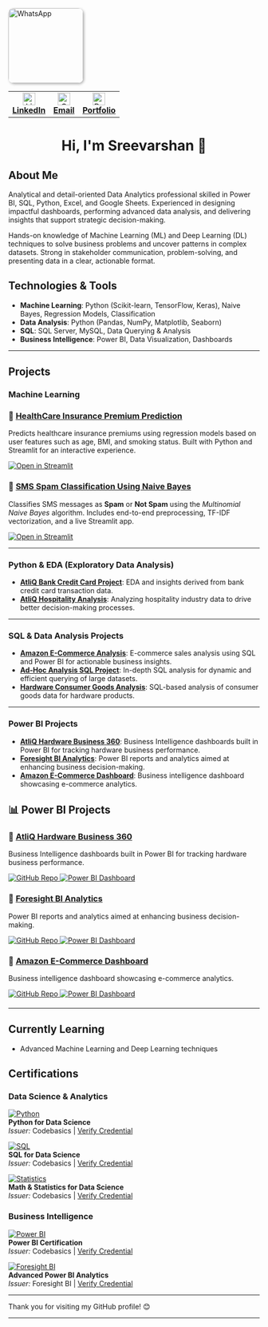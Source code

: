 <a href="https://wa.me/your-whatsapp-number">
  <img src="https://github.com/user-attachments/assets/198cb09b-595b-4e9c-98c5-e6265434c392" 
       alt="WhatsApp" 
       title="Click to chat on WhatsApp" 
       width="150" 
       style="border-radius: 10px; box-shadow: 2px 2px 5px rgba(0,0,0,0.3);" />
</a>

<table>
  <tr>
    <td align="center">
      <a href="https://www.linkedin.com/in/sreevarshan/" target="_blank">
        <img src="https://github.com/user-attachments/assets/39275837-813c-449f-8e57-b07d4d960102" alt="LinkedIn" width="25" /><br/>
        <strong>LinkedIn</strong>
      </a>
    </td>
    <td align="center">
      <a href="https://mail.google.com/mail/?view=cm&fs=1&to=itssreevarshan@gmail.com" target="_blank">
        <img src="https://github.com/user-attachments/assets/4dbcff72-493f-4f53-8455-bb5f92aedbbb" alt="Gmail" width="25" /><br/>
        <strong>Email</strong>
      </a>
    </td>
    <td align="center">
      <a href="https://codebasics.io/portfolio/Sreevarshan-Sivaganam" target="_blank">
        <img src="https://github.com/user-attachments/assets/fbcd53d6-bec9-491d-821b-c70008275dcf" alt="Portfolio" width="25" /><br/>
        <strong>Portfolio</strong>
      </a>
    </td>
  </tr>
</table>

<h1 align="center">Hi, I'm Sreevarshan 👋</h1>

## About Me

Analytical and detail-oriented Data Analytics professional skilled in Power BI, SQL, Python, Excel, and Google Sheets. Experienced in designing impactful dashboards, performing advanced data analysis, and delivering insights that support strategic decision-making.

Hands-on knowledge of Machine Learning (ML) and Deep Learning (DL) techniques to solve business problems and uncover patterns in complex datasets. Strong in stakeholder communication, problem-solving, and presenting data in a clear, actionable format.

## Technologies & Tools

- **Machine Learning**: Python (Scikit-learn, TensorFlow, Keras), Naive Bayes, Regression Models, Classification
- **Data Analysis**: Python (Pandas, NumPy, Matplotlib, Seaborn)
- **SQL**: SQL Server, MySQL, Data Querying & Analysis
- **Business Intelligence**: Power BI, Data Visualization, Dashboards

----

## Projects

### Machine Learning 

<h3>🔹 <a href="https://github.com/Sreevarshan-fin/HealthCare-Insurance-Premium-Prediction">HealthCare Insurance Premium Prediction</a></h3>
<p>Predicts healthcare insurance premiums using regression models based on user features such as age, BMI, and smoking status. Built with Python and Streamlit for an interactive experience.</p>
<p>
  <a href="https://ml-healthcare-premium-prediction-7qrpw78zqct4zhdm7u8v2d.streamlit.app/">
    <img src="https://img.shields.io/badge/Launch%20App-Streamlit-%23FF4B4B?logo=streamlit&logoColor=white&style=for-the-badge&labelColor=FF4B4B" alt="Open in Streamlit">
  </a>
</p>

<h3>🔹 <a href="https://github.com/Sreevarshan-fin/SMS-Spam-Classification-Using-Naive-Bayes">SMS Spam Classification Using Naive Bayes</a></h3>
<p>Classifies SMS messages as <strong>Spam</strong> or <strong>Not Spam</strong> using the <em>Multinomial Naive Bayes</em> algorithm. Includes end-to-end preprocessing, TF-IDF vectorization, and a live Streamlit app.</p>
<p>
  <a href="https://sms-spam-classification-using-naive-bayes-sjwvf85xws5rdvz86bz3.streamlit.app/">
    <img src="https://img.shields.io/badge/Launch%20App-Streamlit-%23FF4B4B?logo=streamlit&logoColor=white&style=for-the-badge&labelColor=FF4B4B" alt="Open in Streamlit">
  </a>
</p>


---


### Python & EDA (Exploratory Data Analysis)

- **[AtliQ Bank Credit Card Project](https://github.com/Sreevarshan-fin/AtliQ-Bank--Credit-Card-Project)**:
  EDA and insights derived from bank credit card transaction data.
- **[AtliQ Hospitality Analysis](https://github.com/Sreevarshan-fin/AtliQ-Hospitality-Analysis)**:
  Analyzing hospitality industry data to drive better decision-making processes.
  
---

### SQL & Data Analysis Projects

- **[Amazon E-Commerce Analysis](https://github.com/Sreevarshan-fin/SQL-Project---Amazon-E-Commerce)**: E-commerce sales analysis using SQL and Power BI for actionable business insights.
- **[Ad-Hoc Analysis SQL Project](https://github.com/Sreevarshan-fin/SQL-Project-Ad-Hoc-Analysis)**: In-depth SQL analysis for dynamic and efficient querying of large datasets.
- **[Hardware Consumer Goods Analysis](https://github.com/Sreevarshan-fin/AtliQ-Hardware-Consumer-Goods-Analysis-FY2020-2021-)**: SQL-based analysis of consumer goods data for hardware products.

---

### Power BI Projects

- **[AtliQ Hardware Business 360](https://github.com/Sreevarshan-fin/AtliQ-Hardware-Business-360)**: Business Intelligence dashboards built in Power BI for tracking hardware business performance.
- **[Foresight BI Analytics](https://github.com/Sreevarshan-fin/Foresight-BI-Analytics)**: Power BI reports and analytics aimed at enhancing business decision-making.
- **[Amazon E-Commerce Dashboard](https://app.powerbi.com/view?r=eyJrIjoiODNjNjllNmUtOTg3My00NDU4LWFjOGMtNjQ1NmVjZGI3MWNmIiwidCI6ImM2ZTU0OWIzLTVmNDUtNDAzMi1hYWU5LWQ0MjQ0ZGM1YjJjNCJ9)**: Business intelligence dashboard showcasing e-commerce analytics.

<h2>📊 Power BI Projects</h2>

<!-- AtliQ Hardware Business 360 -->
<div style="margin-bottom: 20px;">
  <h3>
    🔹 <a href="https://app.powerbi.com/view?r=eyJrIjoiZmI3MDQwMjktZTA3Zi00ZmM3LWIyNzQtZmEzZmNhMjBiM2U1IiwidCI6ImM2ZTU0OWIzLTVmNDUtNDAzMi1hYWU5LWQ0MjQ0ZGM1YjJjNCJ9" target="_blank">
      AtliQ Hardware Business 360
    </a>
  </h3>
  <p>Business Intelligence dashboards built in Power BI for tracking hardware business performance.</p>
  <a href="https://github.com/Sreevarshan-fin/AtliQ-Hardware-Business-360" target="_blank">
    <img src="https://img.shields.io/badge/GitHub-Repo-black?logo=github" alt="GitHub Repo">
  </a>
  <a href="https://app.powerbi.com/view?r=eyJrIjoiZmI3MDQwMjktZTA3Zi00ZmM3LWIyNzQtZmEzZmNhMjBiM2U1IiwidCI6ImM2ZTU0OWIzLTVmNDUtNDAzMi1hYWU5LWQ0MjQ0ZGM1YjJjNCJ9" target="_blank">
    <img src="https://img.shields.io/badge/PowerBI-Dashboard-F2C811?logo=power-bi" alt="Power BI Dashboard">
  </a>
</div>

<!-- Foresight BI Analytics -->
<div style="margin-bottom: 20px;">
  <h3>
    🔹 <a href="https://app.powerbi.com/view?r=eyJrIjoiYmYwZmY2MDctYzkwZi00ZWZmLWJiZjItNDA0NzY0YjdhNWY4IiwidCI6ImM2ZTU0OWIzLTVmNDUtNDAzMi1hYWU5LWQ0MjQ0ZGM1YjJjNCJ9" target="_blank">
      Foresight BI Analytics
    </a>
  </h3>
  <p>Power BI reports and analytics aimed at enhancing business decision-making.</p>
  <a href="https://github.com/Sreevarshan-fin/Foresight-BI-Analytics" target="_blank">
    <img src="https://img.shields.io/badge/GitHub-Repo-black?logo=github" alt="GitHub Repo">
  </a>
  <a href="https://app.powerbi.com/view?r=eyJrIjoiYmYwZmY2MDctYzkwZi00ZWZmLWJiZjItNDA0NzY0YjdhNWY4IiwidCI6ImM2ZTU0OWIzLTVmNDUtNDAzMi1hYWU5LWQ0MjQ0ZGM1YjJjNCJ9" target="_blank">
    <img src="https://img.shields.io/badge/PowerBI-Dashboard-F2C811?logo=power-bi" alt="Power BI Dashboard">
  </a>
</div>

<!-- Amazon E-Commerce Dashboard -->
<div style="margin-bottom: 20px;">
  <h3>
    🔹 <a href="https://app.powerbi.com/view?r=eyJrIjoiODNjNjllNmUtOTg3My00NDU4LWFjOGMtNjQ1NmVjZGI3MWNmIiwidCI6ImM2ZTU0OWIzLTVmNDUtNDAzMi1hYWU5LWQ0MjQ0ZGM1YjJjNCJ9" target="_blank">
      Amazon E-Commerce Dashboard
    </a>
  </h3>
  <p>Business intelligence dashboard showcasing e-commerce analytics.</p>
  <a href="https://github.com/Sreevarshan-fin/SQL-Project---Amazon-E-Commerce" target="_blank">
    <img src="https://img.shields.io/badge/GitHub-Repo-black?logo=github" alt="GitHub Repo">
  </a>
  <a href="https://app.powerbi.com/view?r=eyJrIjoiODNjNjllNmUtOTg3My00NDU4LWFjOGMtNjQ1NmVjZGI3MWNmIiwidCI6ImM2ZTU0OWIzLTVmNDUtNDAzMi1hYWU5LWQ0MjQ0ZGM1YjJjNCJ9" target="_blank">
    <img src="https://img.shields.io/badge/PowerBI-Dashboard-F2C811?logo=power-bi" alt="Power BI Dashboard">
  </a>
</div>


---

## Currently Learning

- Advanced Machine Learning and Deep Learning techniques

## Certifications

### **Data Science & Analytics**

[![Python](https://img.icons8.com/color/40/python.png)](https://codebasics.io/certificate/CB-48-495191)  
**Python for Data Science**  
*Issuer:* Codebasics | [Verify Credential](https://codebasics.io/certificate/CB-48-495191)

[![SQL](https://img.icons8.com/ios-filled/40/sql.png)](https://codebasics.io/certificate/CB-50-495191)  
**SQL for Data Science**  
*Issuer:* Codebasics | [Verify Credential](https://codebasics.io/certificate/CB-50-495191)

[![Statistics](https://img.icons8.com/ios/40/math.png)](https://codebasics.io/certificate/CB-63-495191)  
**Math & Statistics for Data Science**  
*Issuer:* Codebasics | [Verify Credential](https://codebasics.io/certificate/CB-63-495191)

### **Business Intelligence**

[![Power BI](https://img.icons8.com/color/40/power-bi.png)](https://codebasics.io/certificate/CB-49-495191)  
**Power BI Certification**  
*Issuer:* Codebasics | [Verify Credential](https://codebasics.io/certificate/CB-49-495191)

[![Foresight BI](https://img.icons8.com/color/40/228BE6/power-bi.png)](https://training.foresightbi.com.ng/certificates/rihluvmyez)  
**Advanced Power BI Analytics**  
*Issuer:* Foresight BI | [Verify Credential](https://training.foresightbi.com.ng/certificates/rihluvmyez)

---

Thank you for visiting my GitHub profile! 😊


---

